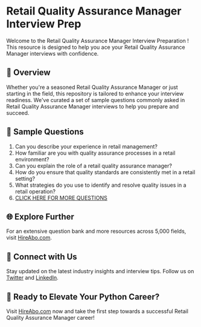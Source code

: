 # Retail Quality Assurance Manager Interview Prep

Welcome to the Retail Quality Assurance Manager Interview Preparation ! This resource is designed to help you ace your Retail Quality Assurance Manager interviews with confidence.

## 🚀 Overview

Whether you're a seasoned Retail Quality Assurance Manager or just starting in the field, this repository is tailored to enhance your interview readiness. We've curated a set of sample questions commonly asked in Retail Quality Assurance Manager interviews to help you prepare and succeed.

## 📝 Sample Questions

1. Can you describe your experience in retail management?
2. How familiar are you with quality assurance processes in a retail environment?
3. Can you explain the role of a retail quality assurance manager?
4. How do you ensure that quality standards are consistently met in a retail setting?
5. What strategies do you use to identify and resolve quality issues in a retail operation?
6. [CLICK HERE FOR MORE QUESTIONS](https://hireabo.com/job/22_0_24/Retail%20Quality%20Assurance%20Manager)

## 🌐 Explore Further

For an extensive question bank and more resources across 5,000 fields, visit [HireAbo.com](https://www.hireabo.com).

## 📱 Connect with Us

Stay updated on the latest industry insights and interview tips. Follow us on [Twitter](https://twitter.com/hireabo) and [LinkedIn](https://www.linkedin.com/in/hire-abo-3609972a8/).

## 🚀 Ready to Elevate Your Python Career?

Visit [HireAbo.com](https://www.hireabo.com) now and take the first step towards a successful Retail Quality Assurance Manager career!